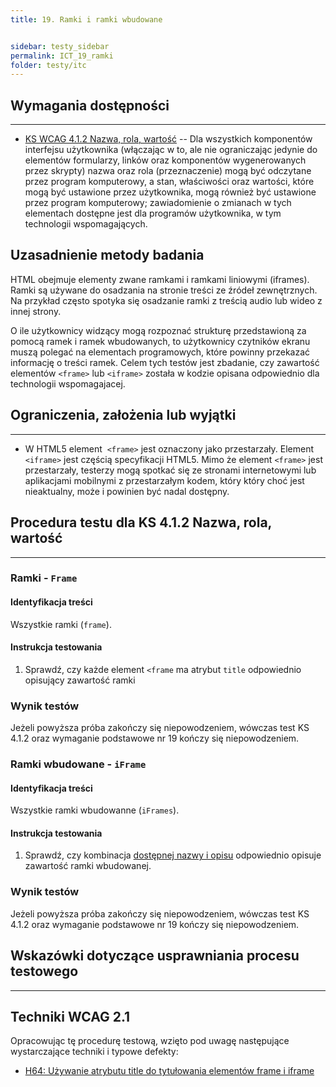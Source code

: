 ```yaml
---
title: 19. Ramki i ramki wbudowane


sidebar: testy_sidebar
permalink: ICT_19_ramki
folder: testy/itc
---
```



## Wymagania dostępności
--------------------------
-   [KS WCAG 4.1.2 Nazwa, rola, wartość](https://wcag.lepszyweb.pl/#name-role-value) -- Dla wszystkich komponentów interfejsu użytkownika (włączając w to, ale nie ograniczając jedynie do elementów formularzy, linków oraz komponentów wygenerowanych przez skrypty) nazwa oraz rola (przeznaczenie) mogą być odczytane przez program komputerowy, a stan, właściwości oraz wartości, które mogą być ustawione przez użytkownika, mogą również być ustawione przez program komputerowy; zawiadomienie o zmianach w tych elementach dostępne jest dla programów użytkownika, w tym technologii wspomagających.

## Uzasadnienie metody badania
HTML  obejmuje elementy zwane ramkami i ramkami liniowymi (iframes). Ramki są używane do osadzania na stronie treści ze źródeł zewnętrznych. Na przykład często spotyka się osadzanie ramki z treścią audio lub wideo z innej strony.

O ile użytkownicy widzący mogą rozpoznać strukturę przedstawioną za pomocą ramek i ramek wbudowanych, to użytkownicy czytników ekranu muszą polegać na elementach programowych, które powinny przekazać informację o treści ramek. Celem tych testów jest zbadanie, czy zawartość elementów `<frame>` lub `<iframe>` została w kodzie opisana odpowiednio dla technologii wspomagajacej.   

## Ograniczenia, założenia lub wyjątki
---------------------------------------
- W HTML5 element  `<frame>` jest oznaczony jako przestarzały. Element `<iframe>` jest częścią specyfikacji HTML5.
Mimo że element `<frame>` jest przestarzały, testerzy mogą spotkać się ze stronami internetowymi lub aplikacjami mobilnymi z przestarzałym kodem, który który choć jest nieaktualny, może i powinien być nadal dostępny.

## Procedura testu dla KS 4.1.2 Nazwa, rola, wartość
---------------------------------------------
### Ramki - `Frame`

#### Identyfikacja treści
Wszystkie ramki (`frame`).

#### Instrukcja testowania
1.  Sprawdź, czy każde element `<frame` ma atrybut `title` odpowiednio opisujący zawartość ramki


### Wynik testów
Jeżeli powyższa próba zakończy się niepowodzeniem, wówczas test KS 4.1.2 oraz wymaganie podstawowe nr 19 kończy się niepowodzeniem.

### Ramki wbudowane - `iFrame`

#### Identyfikacja treści
Wszystkie ramki wbudowanne (`iFrames`).

#### Instrukcja testowania
1.  Sprawdź, czy kombinacja [dostępnej nazwy i opisu](https://www.w3.org/TR/html-aam-1.0/#iframe-element) odpowiednio opisuje zawartość ramki wbudowanej.

### Wynik testów
Jeżeli powyższa próba zakończy się niepowodzeniem, wówczas test KS 4.1.2 oraz wymaganie podstawowe nr 19 kończy się niepowodzeniem.

##  Wskazówki dotyczące usprawniania procesu testowego

---------------------------------------------
## Techniki WCAG 2.1
Opracowując tę procedurę testową, wzięto pod uwagę następujące wystarczające techniki i typowe defekty:
-   [H64: Używanie atrybutu title do tytułowania elementów frame i iframe](http://www.w3.org/TR/WCAG20-TECHS/H64.html)


